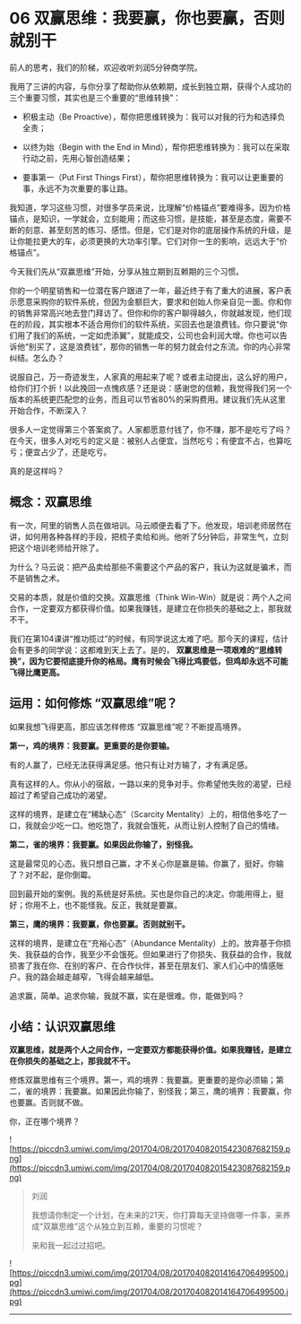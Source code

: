 # 06 双赢思维：我要赢，你也要赢，否则就别干

前人的思考，我们的阶梯，欢迎收听刘润5分钟商学院。

我用了三讲的内容，与你分享了帮助你从依赖期，成长到独立期，获得个人成功的三个重要习惯，其实也是三个重要的“思维转换”：

* 积极主动（Be Proactive），帮你把思维转换为：我可以对我的行为和选择负全责；

* 以终为始（Begin with the End in Mind），帮你把思维转换为：我可以在采取行动之前，先用心智创造结果；

* 要事第一（Put First Things First），帮你把思维转换为：我可以让更重要的事，永远不为次重要的事让路。

我知道，学习这些习惯，对很多学员来说，比理解“价格锚点”要难得多。因为价格锚点，是知识，一学就会，立刻能用；而这些习惯，是技能，甚至是态度，需要不断的刻意、甚至刻苦的练习、感悟。但是，它们是对你的底层操作系统的升级，是让你能拉更大的车，必须更换的大功率引擎。它们对你一生的影响，远远大于“价格锚点”。

今天我们先从“双赢思维”开始，分享从独立期到互赖期的三个习惯。

你的一个明星销售和一位潜在客户跟进了一年，最近终于有了重大的进展，客户表示愿意采购你的软件系统，但因为金额巨大，要求和创始人你亲自见一面。你和你的销售非常高兴地去登门拜访了。但你和你的客户聊得越久，你就越发现，他们现在的阶段，其实根本不适合用你们的软件系统，买回去也是浪费钱。你只要说“你们用了我们的系统，一定如虎添翼”，就能成交，公司也会利润大增。你也可以告诉他“别买了，这是浪费钱”，那你的销售一年的努力就会付之东流。你的内心非常纠结。怎么办？

说服自己，万一奇迹发生，人家真的用起来了呢？或者主动提出，这么好的用户，给你们打个折！以此挽回一点愧疚感？还是说：感谢您的信赖，我觉得我们另一个版本的系统更匹配您的业务，而且可以节省80%的采购费用。建议我们先从这里开始合作，不断深入？

很多人一定觉得第三个答案疯了。人家都愿意付钱了，你不赚，那不是吃亏了吗？在今天，很多人对吃亏的定义是：被别人占便宜，当然吃亏；有便宜不占，也算吃亏；便宜占少了，还是吃亏。

真的是这样吗？

## 概念：双赢思维

有一次，阿里的销售人员在做培训。马云顺便去看了下。他发现，培训老师居然在讲，如何用各种各样的手段，把梳子卖给和尚。他听了5分钟后，非常生气，立刻把这个培训老师给开除了。

为什么？马云说：把产品卖给那些不需要这个产品的客户，我认为这就是骗术，而不是销售之术。

交易的本质，就是价值的交换。双赢思维（Think Win-Win）就是说：两个人之间合作，一定要双方都获得价值。如果我赚钱，是建立在你损失的基础之上，那我就不干。

我们在第104课讲“推功揽过”的时候，有同学说这太难了吧。那今天的课程，估计会有更多的同学说：这都难到天上去了。是的， **双赢思维是一项艰难的“思维转换”，因为它要彻底提升你的格局。鹰有时候会飞得比鸡要低，但鸡却永远不可能飞得比鹰更高。**

## 运用：如何修炼 “双赢思维”呢？

如果我想飞得更高，那应该怎样修炼 “双赢思维”呢？不断提高境界。

 **第一，鸡的境界：我要赢。更重要的是你要输。**

有的人赢了，已经无法获得满足感。他只有让对方输了，才有满足感。

真有这样的人。你从小的宿敌，一路以来的竞争对手。你希望他失败的渴望，已经超过了希望自己成功的渴望。

这样的境界，是建立在“稀缺心态”（Scarcity Mentality）上的，相信他多吃了一口，我就会少吃一口。他吃饱了，我就会饿死，从而让别人控制了自己的情绪。

 **第二，雀的境界：我要赢。如果因此你输了，别怪我。**

这是最常见的心态。我只想自己赢，才不关心你是赢是输。你赢了，挺好。你输了？对不起，是你倒霉。

回到最开始的案例。我的系统是好系统。买也是你自己的决定。你能用得上，挺好；你用不上，也不能怪我。反正，我就是要赢。

 **第三，鹰的境界：我要赢，你也要赢。否则就别干。**

这样的境界，是建立在“充裕心态”（Abundance Mentality）上的。放弃基于你损失、我获益的合作，我至少不会饿死。但如果进行了你损失、我获益的合作，我就损害了我在你、在别的客户、在合作伙伴，甚至在朋友们、家人们心中的情感账户。我的路会越走越窄，飞得会越来越低。

追求赢，简单。追求你输，我就不赢，实在是很难。你，能做到吗？

## 小结：认识双赢思维

 **双赢思维，就是两个人之间合作，一定要双方都能获得价值。如果我赚钱，是建立在你损失的基础之上，那我就不干。**

修炼双赢思维有三个境界。第一，鸡的境界：我要赢。更重要的是你必须输；第二，雀的境界：我要赢。如果因此你输了，别怪我；第三，鹰的境界：我要赢，你也要赢。否则就不做。

你，正在哪个境界？

![https://piccdn3.umiwi.com/img/201704/08/201704082015423087682159.png](https://piccdn3.umiwi.com/img/201704/08/201704082015423087682159.png)

> 刘润
> 
> 我想请你制定一个计划，在未来的21天，你打算每天坚持做哪一件事，来养成“双赢思维”这个从独立到互赖，重要的习惯呢？
> 
> 来和我一起过过招吧。

![https://piccdn3.umiwi.com/img/201704/08/201704082014164706499500.jpg](https://piccdn3.umiwi.com/img/201704/08/201704082014164706499500.jpg)

---

